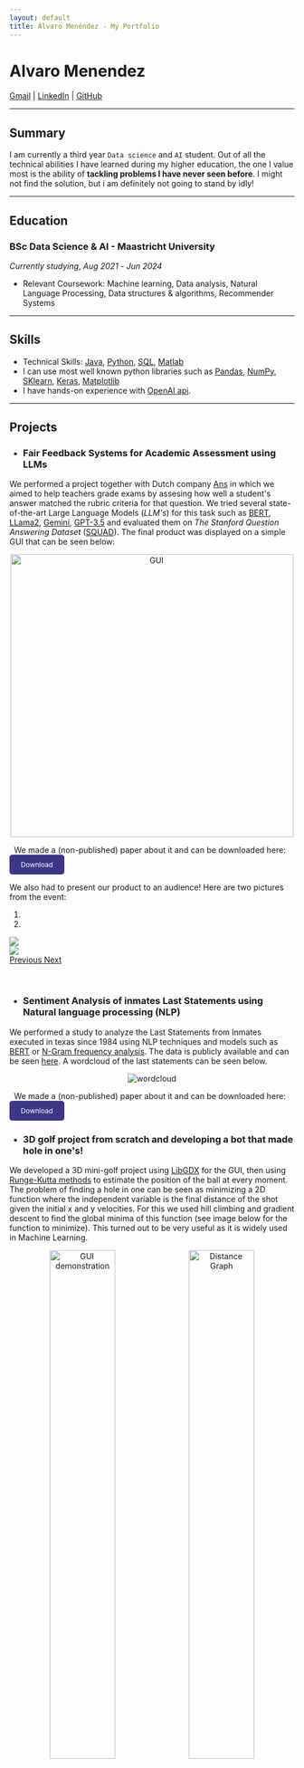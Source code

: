 ```yaml
---
layout: default
title: Álvaro Menéndez - My Portfolio
---
```


# Alvaro Menendez

[Gmail](mailto:alvaro.mrgr@gmail.com) | [LinkedIn](https://www.linkedin.com/in/alvaro-menendez-ros-42b76424a/) | [GitHub](https://github.com/DKeAlvaro)

---

## Summary

I am currently a third year `Data science` and `AI` student. Out of all the technical abilities I have learned during my higher education, the one I value most is the ability of **tackling problems I have never seen before**. I might not find the solution, but i am definitely not going to stand by idly!

---

## Education

### BSc Data Science & AI - Maastricht University
*Currently studying*, _Aug 2021_ - _Jun 2024_
- Relevant Coursework: Machine learning, Data analysis, Natural Language Processing, Data structures & algorithms, Recommender Systems

---

## Skills

- Technical Skills: [Java](https://www.java.com/es/), [Python](https://www.python.org/), [SQL](https://en.wikipedia.org/wiki/SQL), [Matlab](https://www.mathworks.com/products/matlab.html)
- I can use most well known python libraries such as [Pandas](https://pandas.pydata.org/), [NumPy](https://numpy.org/), [SKlearn](https://scikit-learn.org/stable/), [Keras](https://keras.io/), [Matplotlib](https://matplotlib.org/)
- I have hands-on experience with [OpenAI api](https://openai.com/blog/openai-api).

---

## Projects

- ### Fair Feedback Systems for Academic Assessment using LLMs
We performed a project together with Dutch company [Ans](https://ans.app/landing) in which we aimed to help teachers grade exams by assesing how well a student's answer matched the rubric criteria for that question. We tried several state-of-the-art Large Language Models (*LLM's*) for this task such as [BERT](https://huggingface.co/docs/transformers/model_doc/bert), [LLama2](https://huggingface.co/blog/llama2), [Gemini](https://deepmind.google/technologies/gemini/), [GPT-3.5](https://openai.com/blog/gpt-3-5-turbo-fine-tuning-and-api-updates) and evaluated them on *The Stanford Question Answering Dataset* ([SQUAD](https://rajpurkar.github.io/SQuAD-explorer/)). The final product was displayed on a simple GUI that can be seen below:

<div style="text-align: center;">
  <img src="assets/ANS/screenshotOfGUI.jpg" alt="GUI" width="500">
</div>

&nbsp;
We made a (non-published) paper about it and can be downloaded here:
<a href="assets\ANS\Project_3_1.pdf" download="Ans_project.pdf" style="display: inline-block; text-decoration: none; color: white; background-color: #3d3787; padding: 10px 20px; border-radius: 5px; font-size: 12px;">Download </a>

We also had to present our product to an audience! Here are two pictures from the event:
<div id="carouselExampleIndicators" class="carousel slide" data-ride="carousel">
  <ol class="carousel-indicators">
    <li data-target="#carouselExampleIndicators" data-slide-to="0" class="active"></li>
    <li data-target="#carouselExampleIndicators" data-slide-to="1"></li>
  </ol>
  <div class="carousel-inner">
    <div class="carousel-item active">
      <img src="assets\ANS\ans_presentation_1.jpg" class="d-block w-100" style="max-width: 600px; height: auto; display: block; margin-left: auto; margin-right: auto;">
    </div>
    <div class="carousel-item">
      <img src="assets\ANS\ans_presentation_2.jpg" class="d-block w-100" style="max-width: 600px; height: auto; display: block; margin-left: auto; margin-right: auto;">
    </div>
  </div>
  <a class="carousel-control-prev" href="#carouselExampleIndicators" role="button" data-slide="prev">
    <span class="carousel-control-prev-icon" aria-hidden="true"></span>
    <span class="sr-only">Previous</span>
  </a>
  <a class="carousel-control-next" href="#carouselExampleIndicators" role="button" data-slide="next">
    <span class="carousel-control-next-icon" aria-hidden="true"></span>
    <span class="sr-only">Next</span>
  </a>
</div>


&nbsp;
- ### Sentiment Analysis of inmates Last Statements using Natural language processing (NLP)
We performed a study to analyze the Last Statements from Inmates executed in texas since 1984 using NLP techniques and models such as [BERT](https://huggingface.co/docs/transformers/model_doc/bert) or [N-Gram frequency analysis](https://en.wikipedia.org/wiki/N-gram). The data is publicly available and can be seen [here](https://www.tdcj.texas.gov/death_row/dr_executed_offenders.html). A wordcloud of the last statements can be seen below.

<div style="text-align: center;">
  <img src="assets/NLP/wordcloud.png" alt="wordcloud">
</div>

&nbsp;
We made a (non-published) paper about it and can be downloaded here:
<a href="assets\NLP\NLP_Project-2.pdf" download="NLP_project.pdf" style="display: inline-block; text-decoration: none; color: white; background-color: #3d3787; padding: 10px 20px; border-radius: 5px; font-size: 12px;">Download </a>

- ### 3D golf project from scratch and developing a bot that made hole in one's!
We developed a 3D mini-golf project using [LibGDX](https://libgdx.com/) for the GUI, then using [Runge-Kutta methods](https://en.wikipedia.org/wiki/Runge%E2%80%93Kutta_methods) to estimate the position of the ball at every moment. The problem of finding a hole in one can be seen as minimizing a 2D function where the independent variable is the final distance of the shot given the initial x and y velocities. For this we used hill climbing and gradient descent to find the global minima of this function (see image below for the function to minimize). This turned out to be very useful as it is widely used in Machine Learning.
<p align="center">
  <img src="assets\GOLF\golf_video.gif" alt="GUI demonstration" width="48%">
  <img src="assets\GOLF\Distance_Graph.png" alt="Distance Graph" width="48%">
</p>
The github repository for this project can be accessed [here](https://github.com/DKeAlvaro/Project-1.2)



## Projects Under developement
- ### Data Analysis project: Analyzing customer behavior of an E-Commerce
In my current course of `Data Analysis`, we are given the opportunity to analyze a dataset of our choice. We will find a Dataset from [Kaggle](https://www.kaggle.com/), use `Python` libraries such as Pandas, Matplotlib, NumPy and Sklearn. Through these tools, we aim to identify patterns and insights that can help improve business strategies.


## Languages

- Spanish: Native speaker
- English: Fluent

Finally, a pdf version of my CV can be downloaded here:
<a href="assets\CV\Alvaro_Menendez_CV.pdf" download="cv.pdf" style="display: inline-block; text-decoration: none; color: white; background-color: #3d3787; padding: 10px 20px; border-radius: 5px; font-size: 12px;">Download CV</a>

- ## Send me an E-mail
<div class="form-container">
  <form action="https://formspree.io/f/mdoqewgw" method="POST">
    <label for="name">Name:</label><br>
    <input type="text" id="name" name="name" placeholder="Your name"><br>
    <label for="email">Email:</label><br>
    <input type="email" id="email" name="_replyto" placeholder="Your email"><br>
    <label for="message">Message:</label><br>
    <textarea id="message" name="message" placeholder="Your message here"></textarea><br>
    <button type="submit">Send</button>
  </form>
</div>
